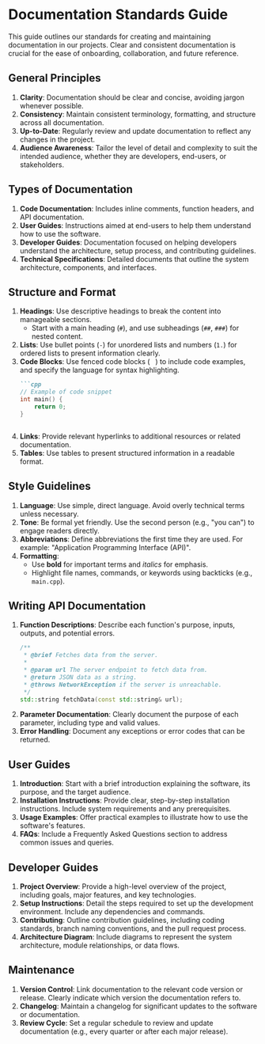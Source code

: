 # Documentation Standards Guide

This guide outlines our standards for creating and maintaining documentation in our projects. Clear and consistent documentation is crucial for the ease of onboarding, collaboration, and future reference.

## General Principles

1. **Clarity**: Documentation should be clear and concise, avoiding jargon whenever possible.
2. **Consistency**: Maintain consistent terminology, formatting, and structure across all documentation.
3. **Up-to-Date**: Regularly review and update documentation to reflect any changes in the project.
4. **Audience Awareness**: Tailor the level of detail and complexity to suit the intended audience, whether they are developers, end-users, or stakeholders.

## Types of Documentation

1. **Code Documentation**: Includes inline comments, function headers, and API documentation.
2. **User Guides**: Instructions aimed at end-users to help them understand how to use the software.
3. **Developer Guides**: Documentation focused on helping developers understand the architecture, setup process, and contributing guidelines.
4. **Technical Specifications**: Detailed documents that outline the system architecture, components, and interfaces.

## Structure and Format

1. **Headings**: Use descriptive headings to break the content into manageable sections.
   - Start with a main heading (`#`), and use subheadings (`##`, `###`) for nested content.
2. **Lists**: Use bullet points (`-`) for unordered lists and numbers (`1.`) for ordered lists to present information clearly.
3. **Code Blocks**: Use fenced code blocks (` ` ) to include code examples, and specify the language for syntax highlighting.
   ````markdown
   ```cpp
   // Example of code snippet
   int main() {
       return 0;
   }
   ````
   ```
   ```
4. **Links**: Provide relevant hyperlinks to additional resources or related documentation.
5. **Tables**: Use tables to present structured information in a readable format.

## Style Guidelines

1. **Language**: Use simple, direct language. Avoid overly technical terms unless necessary.
2. **Tone**: Be formal yet friendly. Use the second person (e.g., "you can") to engage readers directly.
3. **Abbreviations**: Define abbreviations the first time they are used. For example: "Application Programming Interface (API)".
4. **Formatting**:
   - Use **bold** for important terms and *italics* for emphasis.
   - Highlight file names, commands, or keywords using backticks (e.g., `main.cpp`).

## Writing API Documentation

1. **Function Descriptions**: Describe each function's purpose, inputs, outputs, and potential errors.
   ```cpp
   /**
    * @brief Fetches data from the server.
    *
    * @param url The server endpoint to fetch data from.
    * @return JSON data as a string.
    * @throws NetworkException if the server is unreachable.
    */
   std::string fetchData(const std::string& url);
   ```
2. **Parameter Documentation**: Clearly document the purpose of each parameter, including type and valid values.
3. **Error Handling**: Document any exceptions or error codes that can be returned.

## User Guides

1. **Introduction**: Start with a brief introduction explaining the software, its purpose, and the target audience.
2. **Installation Instructions**: Provide clear, step-by-step installation instructions. Include system requirements and any prerequisites.
3. **Usage Examples**: Offer practical examples to illustrate how to use the software's features.
4. **FAQs**: Include a Frequently Asked Questions section to address common issues and queries.

## Developer Guides

1. **Project Overview**: Provide a high-level overview of the project, including goals, major features, and key technologies.
2. **Setup Instructions**: Detail the steps required to set up the development environment. Include any dependencies and commands.
3. **Contributing**: Outline contribution guidelines, including coding standards, branch naming conventions, and the pull request process.
4. **Architecture Diagram**: Include diagrams to represent the system architecture, module relationships, or data flows.

## Maintenance

1. **Version Control**: Link documentation to the relevant code version or release. Clearly indicate which version the documentation refers to.
2. **Changelog**: Maintain a changelog for significant updates to the software or documentation.
3. **Review Cycle**: Set a regular schedule to review and update documentation (e.g., every quarter or after each major release).